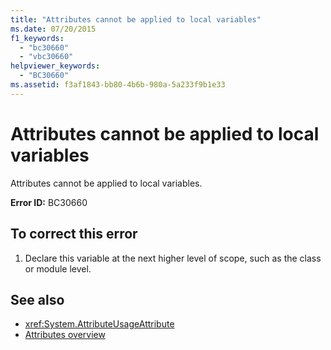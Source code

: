 ```yaml
---
title: "Attributes cannot be applied to local variables"
ms.date: 07/20/2015
f1_keywords: 
  - "bc30660"
  - "vbc30660"
helpviewer_keywords: 
  - "BC30660"
ms.assetid: f3af1843-bb80-4b6b-980a-5a233f9b1e33
---
```

# Attributes cannot be applied to local variables
Attributes cannot be applied to local variables.  
  
 **Error ID:** BC30660  
  
## To correct this error  
  
1.  Declare this variable at the next higher level of scope, such as the class or module level.  
  
## See also
- <xref:System.AttributeUsageAttribute>
- [Attributes overview](~/docs/visual-basic/programming-guide/concepts/attributes/index.md)
